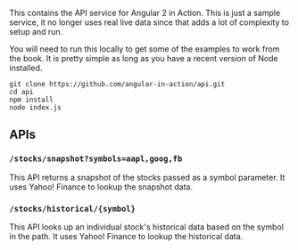 This contains the API service for Angular 2 in Action. This is just a sample service, it no longer uses real live data since that adds a lot of complexity to setup and run.

You will need to run this locally to get some of the examples to work from the book. It is pretty simple as long as you have a recent version of Node installed. 

```
git clone https://github.com/angular-in-action/api.git
cd api
npm install
node index.js
```

## APIs

### `/stocks/snapshot?symbols=aapl,goog,fb`

This API returns a snapshot of the stocks passed as a symbol parameter. It uses Yahoo! Finance to lookup the snapshot data.

### `/stocks/historical/{symbol}`

This API looks up an individual stock's historical data based on the symbol in the path. It uses Yahoo! Finance to lookup the historical data.

